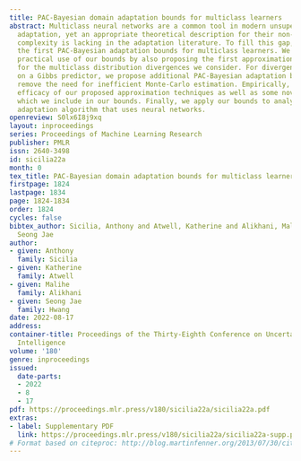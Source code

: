 ```yaml
---
title: PAC-Bayesian domain adaptation bounds for multiclass learners
abstract: Multiclass neural networks are a common tool in modern unsupervised domain
  adaptation, yet an appropriate theoretical description for their non-uniform sample
  complexity is lacking in the adaptation literature. To fill this gap, we propose
  the first PAC-Bayesian adaptation bounds for multiclass learners. We facilitate
  practical use of our bounds by also proposing the first approximation techniques
  for the multiclass distribution divergences we consider. For divergences dependent
  on a Gibbs predictor, we propose additional PAC-Bayesian adaptation bounds which
  remove the need for inefficient Monte-Carlo estimation. Empirically, we test the
  efficacy of our proposed approximation techniques as well as some novel design-concepts
  which we include in our bounds. Finally, we apply our bounds to analyze a common
  adaptation algorithm that uses neural networks.
openreview: S0lx6I8j9xq
layout: inproceedings
series: Proceedings of Machine Learning Research
publisher: PMLR
issn: 2640-3498
id: sicilia22a
month: 0
tex_title: PAC-Bayesian domain adaptation bounds for multiclass learners
firstpage: 1824
lastpage: 1834
page: 1824-1834
order: 1824
cycles: false
bibtex_author: Sicilia, Anthony and Atwell, Katherine and Alikhani, Malihe and Hwang,
  Seong Jae
author:
- given: Anthony
  family: Sicilia
- given: Katherine
  family: Atwell
- given: Malihe
  family: Alikhani
- given: Seong Jae
  family: Hwang
date: 2022-08-17
address:
container-title: Proceedings of the Thirty-Eighth Conference on Uncertainty in Artificial
  Intelligence
volume: '180'
genre: inproceedings
issued:
  date-parts:
  - 2022
  - 8
  - 17
pdf: https://proceedings.mlr.press/v180/sicilia22a/sicilia22a.pdf
extras:
- label: Supplementary PDF
  link: https://proceedings.mlr.press/v180/sicilia22a/sicilia22a-supp.pdf
# Format based on citeproc: http://blog.martinfenner.org/2013/07/30/citeproc-yaml-for-bibliographies/
---
```

